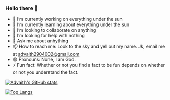 ### Hello there 👋

- 🔭 I’m currently working on everything under the sun
- 🌱 I’m currently learning about everything under the sun
- 👯 I’m looking to collaborate on anything
- 🤔 I’m looking for help with nothing
- 💬 Ask me about anhything
- 📫 How to reach me: Look to the sky and yell out my name. Jk, email me at advaith2904002@gmail.com
- 😄 Pronouns: None, I am God.
- ⚡ Fun fact: Whether or not you find a fact to be fun depends on whether or not you understand the fact.

[![Advaith's GitHub stats](https://github-readme-stats.vercel.app/api?username=advaithca&count_private=true&show_icons=true&theme=radical)](https://github.com/anuraghazra/github-readme-stats)

[![Top Langs](https://github-readme-stats.vercel.app/api/top-langs/?username=advaithca)](https://github.com/anuraghazra/github-readme-stats)
